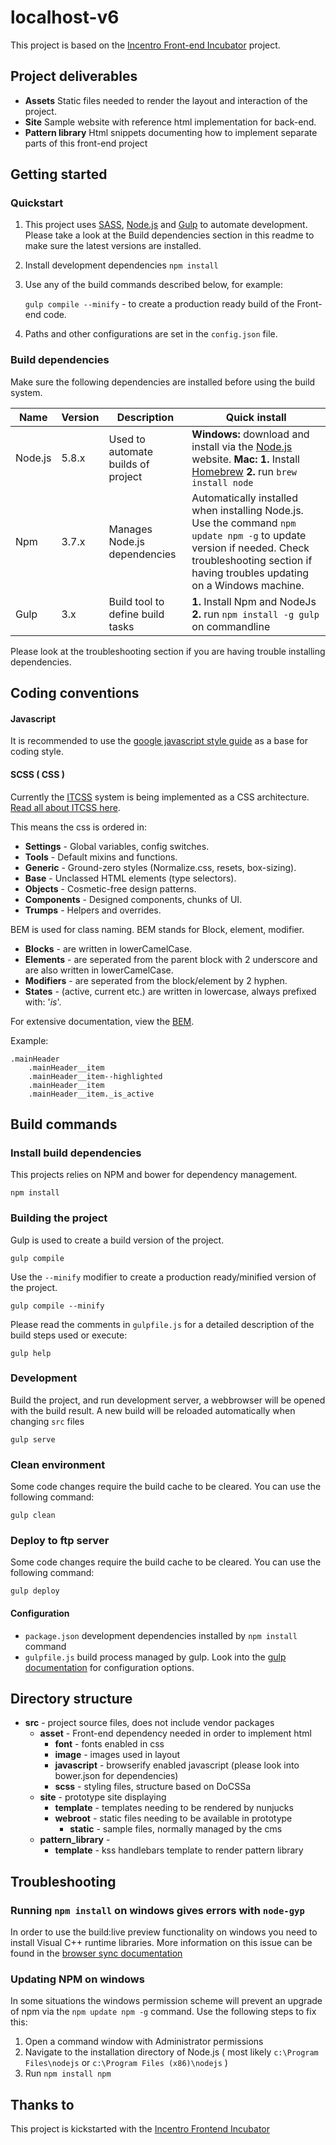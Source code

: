 # localhost-v6
This project is based on the [Incentro Front-end Incubator](https://incentro.github.com/generator-frontend-incubator) project.

Project deliverables
--------------------

* **Assets** Static files needed to render the layout and interaction of the project.
* **Site** Sample website with reference html implementation for back-end.
* **Pattern library** Html snippets documenting how to implement separate parts of this front-end project


Getting started
---------------

### Quickstart

1. This project uses [SASS](http://sass-lang.com/ "CSS With superpowers"),
   [Node.js](http://nodejs.org/, "Javascript development made awesome") and
   [Gulp](http://gulpjs.com/ "gulp.js, The stream build system") to automate development.
   Please take a look at the Build dependencies section in this readme to make sure the
   latest versions are installed.

2. Install development dependencies
   `npm install`

3. Use any of the build commands described below, for example:

   `gulp compile --minify` - to create a production ready build of the Front-end code.
4. Paths and other configurations are set in the `config.json` file.



### Build dependencies

Make sure the following dependencies are installed before using the build system.

Name      | Version | Description                                    | Quick install
----------|---------|------------------------------------------------|--------------------------------------------------------------------------------------------------------------------------------------------------------------------------------------------------
Node.js   | 5.8.x   | Used to automate builds of project             | **Windows:** download and install via the [Node.js](http://nodejs.org/) website. **Mac:** **1.** Install [Homebrew](http://brew.sh/) **2.** run `brew install node`
Npm       | 3.7.x   | Manages Node.js dependencies                   | Automatically installed when installing Node.js. Use the command `npm update npm -g` to update version if needed. Check troubleshooting section if having troubles updating on a Windows machine.
Gulp      | 3.x     | Build tool to define build tasks               | **1.** Install Npm and NodeJs **2.** run `npm install -g gulp` on commandline

Please look at the troubleshooting section if you are having trouble installing dependencies.


Coding conventions
------------------

#### Javascript
It is recommended to use the [google javascript style guide](https://google.github.io/styleguide/javascriptguide.xml) as a base for coding style.

#### SCSS ( CSS )
Currently the [ITCSS](http://itcss.io/) system is being implemented as a CSS architecture. [Read all about ITCSS here](https://speakerdeck.com/dafed/managing-css-projects-with-itcss).

This means the css is ordered in:

 * **Settings** - Global variables, config switches.
 * **Tools** - Default mixins and functions.
 * **Generic** - Ground-zero styles (Normalize.css, resets, box-sizing).
 * **Base** - Unclassed HTML elements (type selectors).
 * **Objects** - Cosmetic-free design patterns.
 * **Components** - Designed components, chunks of UI.
 * **Trumps** - Helpers and overrides.


BEM is used for class naming. BEM stands for Block, element, modifier.

 * **Blocks** - are written in lowerCamelCase.
 * **Elements** - are seperated from the parent block with 2 underscore and are also written in lowerCamelCase.
 * **Modifiers** - are seperated from the block/element by 2 hyphen.
 * **States** - (active, current etc.) are written in lowercase, always prefixed with: '_is_'.
 
For extensive documentation, view the [BEM](https://en.bem.info/method/).

Example:
```
.mainHeader
    .mainHeader__item
    .mainHeader__item--highlighted
    .mainHeader__item
    .mainHeader__item._is_active
```


Build commands
--------------

### Install build dependencies
This projects relies on NPM and bower for dependency management.

    npm install


### Building the project
Gulp is used to create a build version of the project.

    gulp compile

Use the `--minify` modifier to create a production ready/minified version of the project.

    gulp compile --minify

Please read the comments in `gulpfile.js` for a detailed description of the build steps used or execute:

    gulp help


### Development
Build the project, and run development server, a webbrowser will be opened with the build result. A new build will be reloaded automatically when changing `src` files

    gulp serve


### Clean environment
Some code changes require the build cache to be cleared. You can use the following command:

    gulp clean


### Deploy to ftp server
Some code changes require the build cache to be cleared. You can use the following command:

    gulp deploy 


#### Configuration
- `package.json` development dependencies installed by `npm install` command
- `gulpfile.js` build process managed by gulp. Look into the [gulp documentation](https://github.com/gulpjs/gulp/blob/master/README.md#gulp-----) for configuration options.


Directory structure
-------------------

* **src** - project source files, does not include vendor packages
	* **asset** - Front-end dependency needed in order to implement html
		* **font** - fonts enabled in css
		* **image** - images used in layout
		* **javascript** - browserify enabled javascript (please look into bower.json for dependencies)
		* **scss** - styling files, structure based on DoCSSa
	* **site** - prototype site displaying
		* **template** - templates needing to be rendered by nunjucks
		* **webroot** - static files needing to be available in prototype
			* **static** - sample files, normally managed by the cms
	* **pattern_library** -
		* **template** - kss handlebars template to render pattern library

Troubleshooting
---------------

### Running `npm install` on windows gives errors with `node-gyp`
In order to use the build:live preview functionality on windows you need to install Visual C++ runtime libraries.
More information on this issue can be found in the [browser sync documentation](http://www.browsersync.io/docs/#windows-users)

### Updating NPM on windows
In some situations the windows permission scheme will prevent an upgrade of npm via the `npm update npm -g` command.
Use the following steps to fix this:

1. Open a command window with Administrator permissions
2. Navigate to the installation directory of Node.js ( most likely `c:\Program Files\nodejs` or `c:\Program Files (x86)\nodejs` )
3. Run `npm install npm`

Thanks to
---------

This project is kickstarted with the [Incentro Frontend Incubator](http://incentro.github.io/generator-frontend-incubator/)

